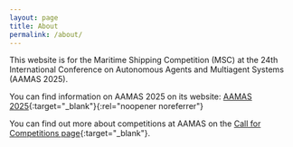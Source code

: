```yaml
---
layout: page
title: About
permalink: /about/
---
```


This website is for the Maritime Shipping Competition (MSC) at the 24th International Conference on Autonomous Agents and Multiagent Systems (AAMAS 2025).

You can find information on AAMAS 2025 on its website:
[AAMAS 2025](https://aamas2025.org/){:target="_blank"}{:rel="noopener noreferrer"}

You can find out more about competitions at AAMAS on the [Call for Competitions page](https://aamas2025.org/index.php/conference/calls/call-for-competitions/){:target="_blank"}.
